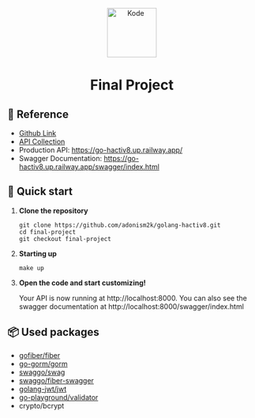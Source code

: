 <p align="center">
  <a href="https://www.kode.id/courses/scalable-web-service-with-golang-kominfo">
    <img alt="Kode" src="https://s3.amazonaws.com/thinkific-import/236035/course_player_logo/1587702886996LogoKode2020light.png" width="100" />
  </a>
</p>
<h1 align="center">
  Final Project
</h1>

## 🔱 Reference

- [Github Link](https://github.com/adonism2k/golang-hactiv8/tree/final-project)
- [API Collection](https://www.getpostman.com/collections/e768d3db6c1b271f6a31)
- Production API: https://go-hactiv8.up.railway.app/
- Swagger Documentation: https://go-hactiv8.up.railway.app/swagger/index.html

## 🚀 Quick start

1. **Clone the repository**

    ```shell
    git clone https://github.com/adonism2k/golang-hactiv8.git
    cd final-project
    git checkout final-project
    ```

2. **Starting up**

    ```shell
    make up
    ```

3. **Open the code and start customizing!**

   Your API is now running at http://localhost:8000. You can also see the swagger documentation at http://localhost:8000/swagger/index.html

## 📦 Used packages

- [gofiber/fiber](https://github.com/gofiber/fiber)
- [go-gorm/gorm](https://github.com/go-gorm/gorm)
- [swaggo/swag](https://github.com/swaggo/swag)
- [swaggo/fiber-swagger](https://github.com/swaggo/fiber-swagger)
- [golang-jwt/jwt](https://github.com/golang-jwt/jwt)
- [go-playground/validator](https://github.com/go-playground/validator)
- crypto/bcrypt